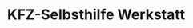 ---
title: "KFZ-Selbsthilfe Werkstatt"
url: /achim/kfz-selbsthilfe-werkstatt/
shop: Autowerkstatt
---